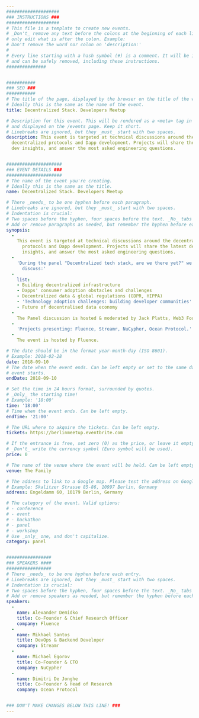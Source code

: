 ```yaml
---
####################
### INSTRUCTIONS ###
####################
# This file is a template to create new events.
# _Don't_ remove any text before the colons at the beginning of each line,
# only edit what is after the colon. Example:
# Don't remove the word nor colon on 'description:'
#
# Every line starting with a hash symbol (#) is a comment. It will be ignored
# and can be safely removed, including these instructions.
###############


###########
### SEO ###
###########
# The title of the page, displayed by the browser on the title of the window.
# Ideally this is the same as the name of the event.
title: Decentralized Stack. Developers Meetup

# Description for this event. This will be rendered as a <meta> tag in the HTML,
# and displayed on the /events page. Keep it short.
# Linebreaks are ignored, but they _must_ start with two spaces.
description: This event is targeted at technical discussions around the
  decentralized protocols and Dapp development. Projects will share the latest
  dev insights, and answer the most asked engineering questions.


#####################
### EVENT DETAILS ###
#####################
# The name of the event you're creating.
# Ideally this is the same as the title.
name: Decentralized Stack. Developers Meetup

# There _needs_ to be one hyphen before each paragraph.
# Linebreaks are ignored, but they _must_ start with two spaces.
# Indentation is crucial:
# Two spaces before the hyphen, four spaces before the text. _No_ tabs allowed.
# Add or remove paragraphs as needed, but remember the hyphen before each entry.
synopsis:
  -
    This event is targeted at technical discussions around the decentralized
      protocols and Dapp development. Projects will share the latest dev
      insights, and answer the most asked engineering questions.
  -
    'During the panel "Decentralized tech stack, are we there yet?" we will
      discuss:'
  -
    list:
    - Building decentralized infrastructure
    - Dapps' consumer adoption obstacles and challenges
    - Decentralized data & global regulations (GDPR, HIPPA)
    - 'Technology adoption challenges: building developer communities'
    - Future of decentralised data economy
  -
    The Panel discussion is hosted & moderated by Jack Platts, Web3 Foundation.
  -
    'Projects presenting: Fluence, Streamr, NuCypher, Ocean Protocol.'
  -
    The event is hosted by Fluence.

# The date should be in the format year-month-day (ISO 8601).
# Example: 2018-02-28
date: 2018-09-10
# The date when the event ends. Can be left empty or set to the same day the
# event starts.
endDate: 2018-09-10

# Set the time in 24 hours format, surrounded by quotes.
# _Only_ the starting time!
# Example: '18:00'
time: '18:00'
# Time when the event ends. Can be left empty.
endTime: '21:00'

# The URL where to akquire the tickets. Can be left empty.
tickets: https://berlinmeetup.eventbrite.com

# If the entrance is free, set zero (0) as the price, or leave it empty.
# _Don't_ write the currency symbol (Euro symbol will be used).
price: 0

# The name of the venue where the event will be held. Can be left empty.
venue: The Family

# The address to link to a Google map. Please test the address on Google Maps.
# Example: Skalitzer Strasse 85-86, 10997 Berlin, Germany
address: Engeldamm 60, 10179 Berlin, Germany

# The category of the event. Valid options:
# - conference
# - event
# - hackathon
# - panel
# - workshop
# Use _only_ one, and don't capitalize.
category: panel


#################
### SPEAKERS ####
#################
# There _needs_ to be one hyphen before each entry.
# Linebreaks are ignored, but they _must_ start with two spaces.
# Indentation is crucial:
# Two spaces before the hyphen, four spaces before the text. _No_ tabs allowed.
# Add or remove speakers as needed, but remember the hyphen before each entry.
speakers:
  -
    name: Alexander Demidko
    title: Co-Founder & Chief Research Officer
    company: Fluence
  -
    name: Mikhael Santos
    title: DevOps & Backend Developer
    company: Streamr
  -
    name: Michael Egorov
    title: Co-Founder & CTO
    company: NuCypher
  -
    name: Dimitri De Jonghe
    title: Co-Founder & Head of Research
    company: Ocean Protocol


### DON'T MAKE CHANGES BELOW THIS LINE! ###
---
```

<!-- ### DON'T MAKE CHANGES BELOW THIS LINE! ### -->

<Event-Content/>
